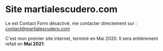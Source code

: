 # Site martialescudero.com

Le est Contact Form désactivé, me contacter directement sur : contact@martialescudero.com

C'est mon premier site internet, terminé en Mai 2020. Il sera entièrement refait en **Mai 2021**.
